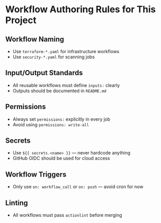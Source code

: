# Workflow Authoring Rules for This Project

## Workflow Naming
- Use `terraform-*.yaml` for infrastructure workflows
- Use `security-*.yaml` for scanning jobs

## Input/Output Standards
- All reusable workflows must define `inputs:` clearly
- Outputs should be documented in `README.md`

## Permissions
- Always set `permissions:` explicitly in every job
- Avoid using `permissions: write-all`

## Secrets
- Use `${{ secrets.<name> }}` — never hardcode anything
- GitHub OIDC should be used for cloud access

## Workflow Triggers
- Only use `on: workflow_call` or `on: push` — avoid cron for now

## Linting
- All workflows must pass `actionlint` before merging
